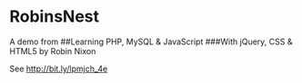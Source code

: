 # RobinsNest

A demo from 
##Learning PHP, MySQL & JavaScript
###With jQuery, CSS & HTML5
by Robin Nixon

See http://bit.ly/lpmjch_4e
